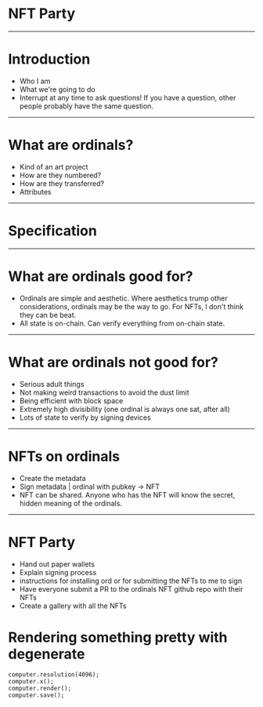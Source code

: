 # NFT Party

---

# Introduction

- Who I am
- What we're going to do
- Interrupt at any time to ask questions! If you have a question, other
  people probably have the same question.

---

# What are ordinals?
- Kind of an art project
- How are they numbered?
- How are they transferred?
- Attributes

---

# Specification

---

# What are ordinals good for?

- Ordinals are simple and aesthetic. Where aesthetics trump other
  considerations, ordinals may be the way to go. For NFTs, I don't think they
  can be beat.
- All state is on-chain. Can verify everything from on-chain state.

---

# What are ordinals not good for?

- Serious adult things
- Not making weird transactions to avoid the dust limit
- Being efficient with block space
- Extremely high divisibility (one ordinal is always one sat, after all)
- Lots of state to verify by signing devices

---

# NFTs on ordinals

- Create the metadata
- Sign metadata | ordinal with pubkey -> NFT
- NFT can be shared. Anyone who has the NFT will know the secret, hidden
  meaning of the ordinals.

---

# NFT Party

- Hand out paper wallets
- Explain signing process
- instructions for installing ord or for submitting the NFTs to me to sign
- Have everyone submit a PR to the ordinals NFT github repo with their NFTs
- Create a gallery with all the NFTs

# Rendering something pretty with degenerate

```
computer.resolution(4096);
computer.x();
computer.render();
computer.save();
```
